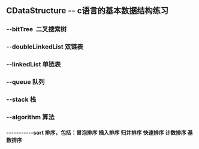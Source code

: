 ## CDataStructure -- c语言的基本数据结构练习

### --bitTree  二叉搜索树

### --doubleLinkedList 双链表

### --linkedList 单链表

### --queue 队列

### --stack 栈

### --algorithm 算法
     
####   -----------sort 排序，包括：冒泡排序 插入排序 归并排序 快速排序 计数排序 基数排序
